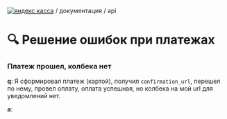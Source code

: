 [![яндекс касса](/i/yakassalogo.png "Яндекс Касса")](https://kassa.yandex.ru) / документация / api

:mag: Решение ошибок при платежах
=================================

### Платеж прошел, колбека нет

**q**: Я сформировал платеж (картой), получил `confirmation_url`, перешел по нему, провел оплату, оплата успешная, но колбека на мой url для уведомлений нет.

**a**: 
